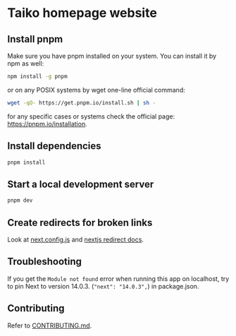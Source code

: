# Taiko homepage website

## Install pnpm

Make sure you have pnpm installed on your system. You can install it by npm as well:

```sh
npm install -g pnpm
```

or on any POSIX systems by wget one-line official command:

```sh
wget -qO- https://get.pnpm.io/install.sh | sh -
```

for any specific cases or systems check the official page: https://pnpm.io/installation.

## Install dependencies

```sh
pnpm install
```

## Start a local development server

```sh
pnpm dev
```

## Create redirects for broken links

Look at [next.config.js](./next.config.js) and [nextjs redirect docs](https://nextjs.org/docs/pages/api-reference/next-config-js/redirects).

## Troubleshooting

If you get the `Module not found` error when running this app on localhost, try to pin Next to version 14.0.3. (`"next": "14.0.3",`) in package.json.

## Contributing

Refer to [CONTRIBUTING.md](../../CONTRIBUTING.md).
